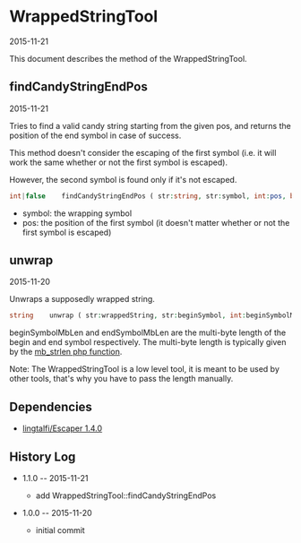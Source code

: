 WrappedStringTool
==================
2015-11-21


This document describes the method of the WrappedStringTool.









findCandyStringEndPos
-------------
2015-11-21


Tries to find a valid candy string
starting from the given pos,
and returns the position of the end symbol in case of success.

This method doesn't consider the escaping of the first symbol (i.e. it will work 
the same whether or not the first symbol is escaped).

However, the second symbol is found only if it's not escaped.


```php
int|false    findCandyStringEndPos ( str:string, str:symbol, int:pos, bool:escapedModeRecursive )
```

- symbol: the wrapping symbol
- pos: the position of the first symbol (it doesn't matter whether or not the first symbol is escaped)




unwrap
----------
2015-11-20


Unwraps a supposedly wrapped string.


```php
string    unwrap ( str:wrappedString, str:beginSymbol, int:beginSymbolMbLen, str:endSymbol, int:endSymbolMbLen, bool:escapedModeRecursive )
```

beginSymbolMbLen and endSymbolMbLen are the multi-byte length of the begin and end symbol respectively.
The multi-byte length is typically given by the [mb_strlen php function](http://php.net/manual/en/function.mb-strlen.php).



Note:
The WrappedStringTool is a low level tool, it is meant to be used by other tools, that's why you have to pass the length manually.

















Dependencies
------------------

- [lingtalfi/Escaper 1.4.0](https://github.com/lingtalfi/Escaper)




History Log
------------------
    
- 1.1.0 -- 2015-11-21

    - add WrappedStringTool::findCandyStringEndPos
        
- 1.0.0 -- 2015-11-20

    - initial commit
    
    